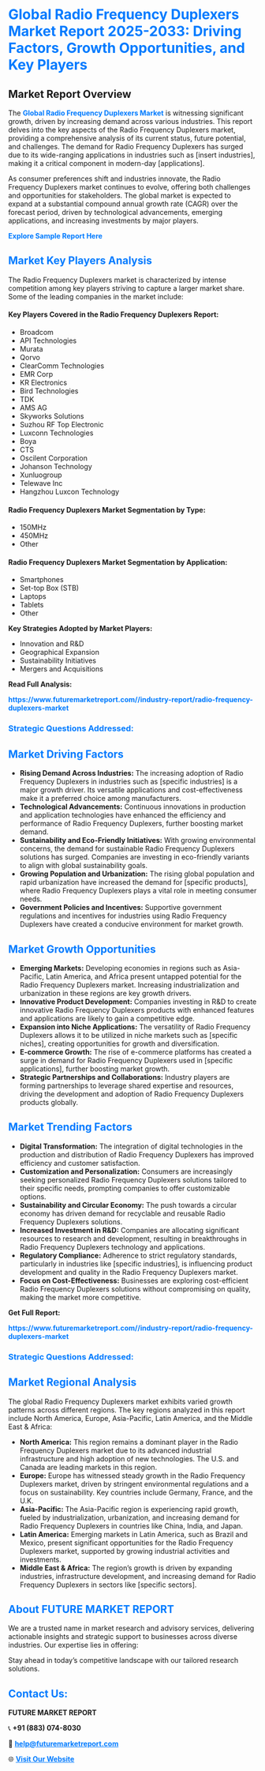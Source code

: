 <h1 style="color: #007BFF;">Global Radio Frequency Duplexers Market Report 2025-2033: Driving Factors, Growth Opportunities, and Key Players</h1>

<section id="overview">
<h2>Market Report Overview</h2>
<p>The <a href="https://www.futuremarketreport.com//industry-report/radio-frequency-duplexers-market" style="color: #007BFF; text-decoration: none;"><strong>Global Radio Frequency Duplexers Market</strong></a> is witnessing significant growth, driven by increasing demand across various industries. This report delves into the key aspects of the Radio Frequency Duplexers market, providing a comprehensive analysis of its current status, future potential, and challenges. The demand for Radio Frequency Duplexers has surged due to its wide-ranging applications in industries such as [insert industries], making it a critical component in modern-day [applications].</p>
<p>As consumer preferences shift and industries innovate, the Radio Frequency Duplexers market continues to evolve, offering both challenges and opportunities for stakeholders. The global market is expected to expand at a substantial compound annual growth rate (CAGR) over the forecast period, driven by technological advancements, emerging applications, and increasing investments by major players.</p>
</section>

<section id="overview">
<p><a href="https://www.futuremarketreport.com//request-sample/reportId=82349" style="color: #007BFF; text-decoration: none;"><strong>Explore Sample Report Here</strong></a></p>
</section>

<section id="key-players">
<h2 style="color: #007BFF;">Market Key Players Analysis</h2>
<p>The Radio Frequency Duplexers market is characterized by intense competition among key players striving to capture a larger market share. Some of the leading companies in the market include:</p>
<h4>Key Players Covered in the Radio Frequency Duplexers Report:</h4>
<ul><li>Broadcom</li><li>API Technologies</li><li>Murata</li><li>Qorvo</li><li>ClearComm Technologies</li><li>EMR Corp</li><li>KR Electronics</li><li>Bird Technologies</li><li>TDK</li><li>AMS AG</li><li>Skyworks Solutions</li><li>Suzhou RF Top Electronic</li><li>Luxconn Technologies</li><li>Boya</li><li>CTS</li><li>Oscilent Corporation</li><li>Johanson Technology</li><li>Xunluogroup</li><li>Telewave Inc</li><li>Hangzhou Luxcon Technology</li></ul>
<h4>Radio Frequency Duplexers Market Segmentation by Type:</h4>
<ul><li>150MHz</li><li>450MHz</li><li>Other</li></ul>

<h4>Radio Frequency Duplexers Market Segmentation by Application:</h4>
<ul><li>Smartphones</li><li>Set-top Box (STB)</li><li>Laptops</li><li>Tablets</li><li>Other</li></ul>
<p><strong>Key Strategies Adopted by Market Players:</strong></p>
<ul>
<li>Innovation and R&D</li>
<li>Geographical Expansion</li>
<li>Sustainability Initiatives</li>
<li>Mergers and Acquisitions</li>
</ul>
</section>

<section>
<p><strong>Read Full Analysis: </strong></p><a href="https://www.futuremarketreport.com//industry-report/radio-frequency-duplexers-market" style="color: #007BFF; text-decoration: none;"><strong>https://www.futuremarketreport.com//industry-report/radio-frequency-duplexers-market</strong></a>
<h3 style="color: #007BFF;">Strategic Questions Addressed:</h3>
</section>

<section id="driving-factors">
<h2 style="color: #007BFF;">Market Driving Factors</h2>
<ul>
<li><strong>Rising Demand Across Industries:</strong> The increasing adoption of Radio Frequency Duplexers in industries such as [specific industries] is a major growth driver. Its versatile applications and cost-effectiveness make it a preferred choice among manufacturers.</li>
<li><strong>Technological Advancements:</strong> Continuous innovations in production and application technologies have enhanced the efficiency and performance of Radio Frequency Duplexers, further boosting market demand.</li>
<li><strong>Sustainability and Eco-Friendly Initiatives:</strong> With growing environmental concerns, the demand for sustainable Radio Frequency Duplexers solutions has surged. Companies are investing in eco-friendly variants to align with global sustainability goals.</li>
<li><strong>Growing Population and Urbanization:</strong> The rising global population and rapid urbanization have increased the demand for [specific products], where Radio Frequency Duplexers plays a vital role in meeting consumer needs.</li>
<li><strong>Government Policies and Incentives:</strong> Supportive government regulations and incentives for industries using Radio Frequency Duplexers have created a conducive environment for market growth.</li>
</ul>
</section>

<section id="growth-opportunities">
<h2 style="color: #007BFF;">Market Growth Opportunities</h2>
<ul>
<li><strong>Emerging Markets:</strong> Developing economies in regions such as Asia-Pacific, Latin America, and Africa present untapped potential for the Radio Frequency Duplexers market. Increasing industrialization and urbanization in these regions are key growth drivers.</li>
<li><strong>Innovative Product Development:</strong> Companies investing in R&D to create innovative Radio Frequency Duplexers products with enhanced features and applications are likely to gain a competitive edge.</li>
<li><strong>Expansion into Niche Applications:</strong> The versatility of Radio Frequency Duplexers allows it to be utilized in niche markets such as [specific niches], creating opportunities for growth and diversification.</li>
<li><strong>E-commerce Growth:</strong> The rise of e-commerce platforms has created a surge in demand for Radio Frequency Duplexers used in [specific applications], further boosting market growth.</li>
<li><strong>Strategic Partnerships and Collaborations:</strong> Industry players are forming partnerships to leverage shared expertise and resources, driving the development and adoption of Radio Frequency Duplexers products globally.</li>
</ul>
</section>

<section id="trending-factors">
<h2 style="color: #007BFF;">Market Trending Factors</h2>
<ul>
<li><strong>Digital Transformation:</strong> The integration of digital technologies in the production and distribution of Radio Frequency Duplexers has improved efficiency and customer satisfaction.</li>
<li><strong>Customization and Personalization:</strong> Consumers are increasingly seeking personalized Radio Frequency Duplexers solutions tailored to their specific needs, prompting companies to offer customizable options.</li>
<li><strong>Sustainability and Circular Economy:</strong> The push towards a circular economy has driven demand for recyclable and reusable Radio Frequency Duplexers solutions.</li>
<li><strong>Increased Investment in R&D:</strong> Companies are allocating significant resources to research and development, resulting in breakthroughs in Radio Frequency Duplexers technology and applications.</li>
<li><strong>Regulatory Compliance:</strong> Adherence to strict regulatory standards, particularly in industries like [specific industries], is influencing product development and quality in the Radio Frequency Duplexers market.</li>
<li><strong>Focus on Cost-Effectiveness:</strong> Businesses are exploring cost-efficient Radio Frequency Duplexers solutions without compromising on quality, making the market more competitive.</li>
</ul>
</section>

<section>
<p><strong>Get Full Report: </strong></p><a href="https://www.futuremarketreport.com//industry-report/radio-frequency-duplexers-market" style="color: #007BFF; text-decoration: none;"><strong>https://www.futuremarketreport.com//industry-report/radio-frequency-duplexers-market</strong></a>
<h3 style="color: #007BFF;">Strategic Questions Addressed:</h3>
</section>


<section id="regional-analysis">
<h2 style="color: #007BFF;">Market Regional Analysis</h2>
<p>The global Radio Frequency Duplexers market exhibits varied growth patterns across different regions. The key regions analyzed in this report include North America, Europe, Asia-Pacific, Latin America, and the Middle East & Africa:</p>
<ul>
<li><strong>North America:</strong> This region remains a dominant player in the Radio Frequency Duplexers market due to its advanced industrial infrastructure and high adoption of new technologies. The U.S. and Canada are leading markets in this region.</li>
<li><strong>Europe:</strong> Europe has witnessed steady growth in the Radio Frequency Duplexers market, driven by stringent environmental regulations and a focus on sustainability. Key countries include Germany, France, and the U.K.</li>
<li><strong>Asia-Pacific:</strong> The Asia-Pacific region is experiencing rapid growth, fueled by industrialization, urbanization, and increasing demand for Radio Frequency Duplexers in countries like China, India, and Japan.</li>
<li><strong>Latin America:</strong> Emerging markets in Latin America, such as Brazil and Mexico, present significant opportunities for the Radio Frequency Duplexers market, supported by growing industrial activities and investments.</li>
<li><strong>Middle East & Africa:</strong> The region’s growth is driven by expanding industries, infrastructure development, and increasing demand for Radio Frequency Duplexers in sectors like [specific sectors].</li>
</ul>
</section>

<footer>
<h2 style="color: #007BFF;">About FUTURE MARKET REPORT</h2>
<p>We are a trusted name in market research and advisory services, delivering actionable insights and strategic support to businesses across diverse industries. Our expertise lies in offering:</p>

<p>Stay ahead in today’s competitive landscape with our tailored research solutions.</p>

<h2 style="color: #007BFF;">Contact Us:</h2>
<p><strong>FUTURE MARKET REPORT</strong></p>
<p>📞 <strong>+91 (883) 074-8030</strong></p>
<p>📧 <strong><a href="mailto:help@futuremarketreport.com" style="color: #007BFF;">help@futuremarketreport.com</a></strong></p>
<p>🌐 <strong><a href="https://www.futuremarketreport.com/" style="color: #007BFF;">Visit Our Website</a></strong></p>
</footer>